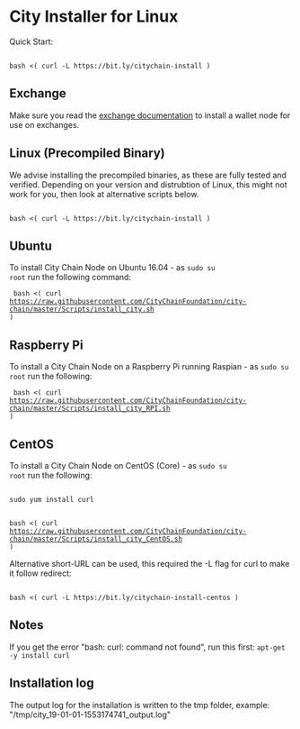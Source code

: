 # City Installer for Linux

Quick Start:

<code>
bash <( curl -L https://bit.ly/citychain-install )
</code>

## Exchange

Make sure you read the [exchange documentation](../Documentation/exchange.md) to install a wallet node for
use on exchanges.

## Linux (Precompiled Binary)

We advise installing the precompiled binaries, as these are fully tested and verified. Depending on your version and distrubtion of Linux, this might not work for you, then look at alternative scripts below.

<code>
bash <( curl -L https://bit.ly/citychain-install )
</code>

## Ubuntu

To install City Chain Node on Ubuntu 16.04 - as <code>sudo su root</code> run the following command:

<code> bash <( curl https://raw.githubusercontent.com/CityChainFoundation/city-chain/master/Scripts/install_city.sh ) </code>

## Raspberry Pi

To install a City Chain Node on a Raspberry Pi running Raspian - as <code>sudo su root</code> run the following:

<code> bash <( curl https://raw.githubusercontent.com/CityChainFoundation/city-chain/master/Scripts/install_city_RPI.sh ) </code>

## CentOS

To install a City Chain Node on CentOS (Core) - as <code>sudo su root</code> run the following:

<code>
sudo yum install curl

bash <( curl https://raw.githubusercontent.com/CityChainFoundation/city-chain/master/Scripts/install_city_CentOS.sh )
</code>

Alternative short-URL can be used, this required the -L flag for curl to make it follow redirect:

<code>
bash <( curl -L https://bit.ly/citychain-install-centos )
</code>

## Notes

If you get the error "bash: curl: command not found", run this first: <code>apt-get -y install curl</code>

## Installation log

The output log for the installation is written to the tmp folder, example: "/tmp/city_19-01-01-1553174741_output.log"
